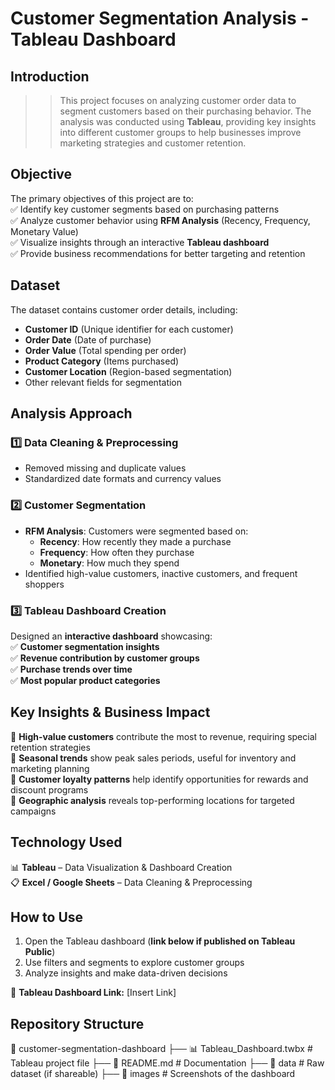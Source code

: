 # **Customer Segmentation Analysis - Tableau Dashboard**

## **Introduction**  
>>This project focuses on analyzing customer order data to segment customers based on their purchasing behavior. The analysis was conducted using **Tableau**, providing key insights into different customer groups to help businesses improve marketing strategies and customer retention.

## **Objective**  
The primary objectives of this project are to:  
✅ Identify key customer segments based on purchasing patterns  
✅ Analyze customer behavior using **RFM Analysis** (Recency, Frequency, Monetary Value)  
✅ Visualize insights through an interactive **Tableau dashboard**  
✅ Provide business recommendations for better targeting and retention  

## **Dataset**  
The dataset contains customer order details, including:  
- **Customer ID** (Unique identifier for each customer)  
- **Order Date** (Date of purchase)  
- **Order Value** (Total spending per order)  
- **Product Category** (Items purchased)  
- **Customer Location** (Region-based segmentation)  
- Other relevant fields for segmentation  

## **Analysis Approach**  

### **1️⃣ Data Cleaning & Preprocessing**  
- Removed missing and duplicate values  
- Standardized date formats and currency values  

### **2️⃣ Customer Segmentation**  
- **RFM Analysis**: Customers were segmented based on:  
  - **Recency**: How recently they made a purchase  
  - **Frequency**: How often they purchase  
  - **Monetary**: How much they spend  
- Identified high-value customers, inactive customers, and frequent shoppers  

### **3️⃣ Tableau Dashboard Creation**  
Designed an **interactive dashboard** showcasing:  
✅ **Customer segmentation insights**  
✅ **Revenue contribution by customer groups**  
✅ **Purchase trends over time**  
✅ **Most popular product categories**  

## **Key Insights & Business Impact**  
🔹 **High-value customers** contribute the most to revenue, requiring special retention strategies  
🔹 **Seasonal trends** show peak sales periods, useful for inventory and marketing planning  
🔹 **Customer loyalty patterns** help identify opportunities for rewards and discount programs  
🔹 **Geographic analysis** reveals top-performing locations for targeted campaigns  

## **Technology Used**  
📊 **Tableau** – Data Visualization & Dashboard Creation  
📋 **Excel / Google Sheets** – Data Cleaning & Preprocessing  

## **How to Use**  
1. Open the Tableau dashboard (**link below if published on Tableau Public**)  
2. Use filters and segments to explore customer groups  
3. Analyze insights and make data-driven decisions  

📌 **Tableau Dashboard Link:** [Insert Link]  

## **Repository Structure**  

📂 customer-segmentation-dashboard ├── 📊 Tableau_Dashboard.twbx # Tableau project file ├── 📄 README.md # Documentation ├── 📁 data # Raw dataset (if shareable) ├── 📁 images # Screenshots of the dashboard
